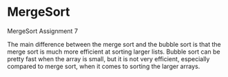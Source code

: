 # MergeSort
MergeSort Assignment 7

The main difference between the merge sort and the bubble sort is that the merge sort is much more efficient at sorting larger lists. Bubble sort can be pretty fast when the array is small, but it is not very efficient, especially compared to merge sort, when it comes to sorting the larger arrays.
